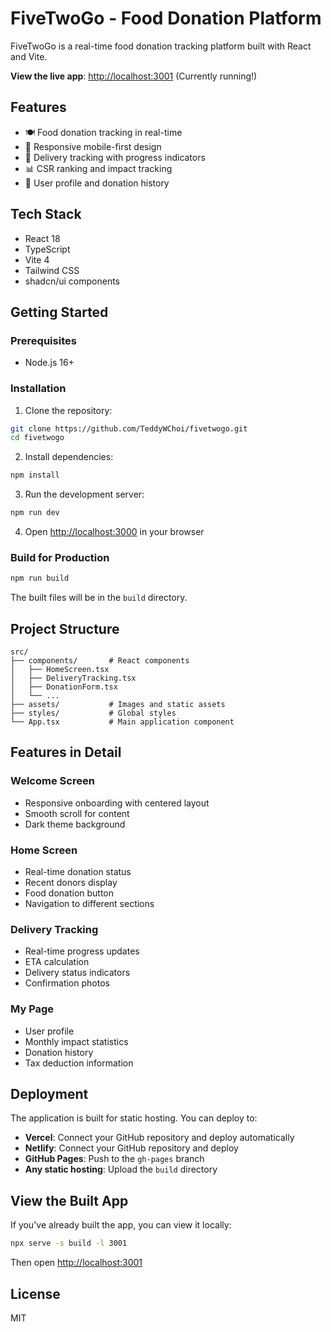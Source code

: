 # FiveTwoGo - Food Donation Platform

FiveTwoGo is a real-time food donation tracking platform built with React and Vite.

**View the live app**: [http://localhost:3001](http://localhost:3001) (Currently running!)

## Features

-   🍽️ Food donation tracking in real-time
-   📱 Responsive mobile-first design
-   🎯 Delivery tracking with progress indicators
-   📊 CSR ranking and impact tracking
-   👤 User profile and donation history

## Tech Stack

-   React 18
-   TypeScript
-   Vite 4
-   Tailwind CSS
-   shadcn/ui components

## Getting Started

### Prerequisites

-   Node.js 16+

### Installation

1. Clone the repository:

```bash
git clone https://github.com/TeddyWChoi/fivetwogo.git
cd fivetwogo
```

2. Install dependencies:

```bash
npm install
```

3. Run the development server:

```bash
npm run dev
```

4. Open [http://localhost:3000](http://localhost:3000) in your browser

### Build for Production

```bash
npm run build
```

The built files will be in the `build` directory.

## Project Structure

```
src/
├── components/       # React components
│   ├── HomeScreen.tsx
│   ├── DeliveryTracking.tsx
│   ├── DonationForm.tsx
│   └── ...
├── assets/           # Images and static assets
├── styles/           # Global styles
└── App.tsx           # Main application component
```

## Features in Detail

### Welcome Screen

-   Responsive onboarding with centered layout
-   Smooth scroll for content
-   Dark theme background

### Home Screen

-   Real-time donation status
-   Recent donors display
-   Food donation button
-   Navigation to different sections

### Delivery Tracking

-   Real-time progress updates
-   ETA calculation
-   Delivery status indicators
-   Confirmation photos

### My Page

-   User profile
-   Monthly impact statistics
-   Donation history
-   Tax deduction information

## Deployment

The application is built for static hosting. You can deploy to:

-   **Vercel**: Connect your GitHub repository and deploy automatically
-   **Netlify**: Connect your GitHub repository and deploy
-   **GitHub Pages**: Push to the `gh-pages` branch
-   **Any static hosting**: Upload the `build` directory

## View the Built App

If you've already built the app, you can view it locally:

```bash
npx serve -s build -l 3001
```

Then open [http://localhost:3001](http://localhost:3001)

## License

MIT
